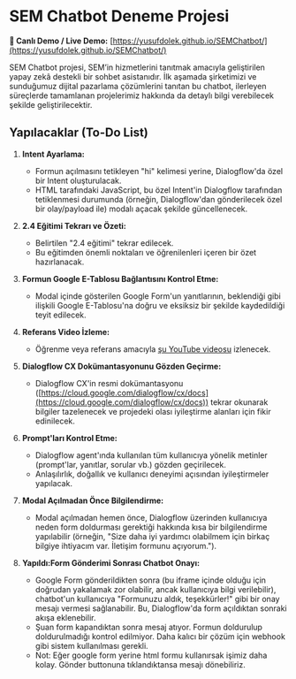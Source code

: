 # SEM Chatbot Deneme Projesi

**🚀 Canlı Demo / Live Demo:** [https://yusufdolek.github.io/SEMChatbot/](https://yusufdolek.github.io/SEMChatbot/)

SEM Chatbot projesi, SEM’in hizmetlerini tanıtmak amacıyla geliştirilen yapay zekâ destekli bir sohbet asistanıdır. İlk aşamada şirketimizi ve sunduğumuz dijital pazarlama çözümlerini tanıtan bu chatbot, ilerleyen süreçlerde tamamlanan projelerimiz hakkında da detaylı bilgi verebilecek şekilde geliştirilecektir.

## Yapılacaklar (To-Do List)

1.  **Intent Ayarlama:**
    *   Formun açılmasını tetikleyen "hi" kelimesi yerine, Dialogflow'da özel bir Intent oluşturulacak.
    *   HTML tarafındaki JavaScript, bu özel Intent'in Dialogflow tarafından tetiklenmesi durumunda (örneğin, Dialogflow'dan gönderilecek özel bir olay/payload ile) modalı açacak şekilde güncellenecek.

2.  **2.4 Eğitimi Tekrarı ve Özeti:**
    *   Belirtilen "2.4 eğitimi" tekrar edilecek.
    *   Bu eğitimden önemli noktaları ve öğrenilenleri içeren bir özet hazırlanacak.

3.  **Formun Google E-Tablosu Bağlantısını Kontrol Etme:**
    *   Modal içinde gösterilen Google Form'un yanıtlarının, beklendiği gibi ilişkili Google E-Tablosu'na doğru ve eksiksiz bir şekilde kaydedildiği teyit edilecek.

4.  **Referans Video İzleme:**
    *   Öğrenme veya referans amacıyla [şu YouTube videosu](https://www.youtube.com/watch?v=3kZgoNoE8ts) izlenecek.

5.  **Dialogflow CX Dokümantasyonunu Gözden Geçirme:**
    *   Dialogflow CX'in resmi dokümantasyonu ([https://cloud.google.com/dialogflow/cx/docs](https://cloud.google.com/dialogflow/cx/docs)) tekrar okunarak bilgiler tazelenecek ve projedeki olası iyileştirme alanları için fikir edinilecek.

6.  **Prompt'ları Kontrol Etme:**
    *   Dialogflow agent'ında kullanılan tüm kullanıcıya yönelik metinler (prompt'lar, yanıtlar, sorular vb.) gözden geçirilecek.
    *   Anlaşılırlık, doğallık ve kullanıcı deneyimi açısından iyileştirmeler yapılacak.

7.  **Modal Açılmadan Önce Bilgilendirme:**
    *   Modal açılmadan hemen önce, Dialogflow üzerinden kullanıcıya neden form doldurması gerektiği hakkında kısa bir bilgilendirme yapılabilir (örneğin, "Size daha iyi yardımcı olabilmem için birkaç bilgiye ihtiyacım var. İletişim formunu açıyorum.").

8.  **Yapıldı:Form Gönderimi Sonrası Chatbot Onayı:**
    *   Google Form gönderildikten sonra (bu iframe içinde olduğu için doğrudan yakalamak zor olabilir, ancak kullanıcıya bilgi verilebilir), chatbot'un kullanıcıya "Formunuzu aldık, teşekkürler!" gibi bir onay mesajı vermesi sağlanabilir. Bu, Dialogflow'da form açıldıktan sonraki akışa eklenebilir.
    *   Şuan form kapandıktan sonra mesaj atıyor. Formun doldurulup doldurulmadığı kontrol edilmiyor. Daha kalıcı bir çözüm için webhook gibi sistem kullanılması gerekli. 
    *   Not: Eğer google form yerine html formu kullanırsak işimiz daha kolay. Gönder buttonuna tıklandıktansa mesajı dönebiliriz.